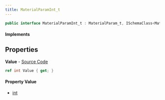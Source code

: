 ```yaml
---
title: MaterialParamInt_t
---
```


```csharp
public interface MaterialParamInt_t : MaterialParam_t, ISchemaClass<MaterialParam_t>, ISchemaClass<MaterialParamInt_t>, ISchemaField, ISchemaClass, INativeHandle
```

#### Implements

## Properties

**Value** - [Source Code](https://github.com/swiftly-solution/swiftlys2/blob/master/managed/src/SwiftlyS2.Generated/Schemas/Interfaces/MaterialParamInt_t.cs#L16)

```csharp
ref int Value { get; }
```

#### Property Value

- [int](https://learn.microsoft.com/dotnet/api/system.int32)

